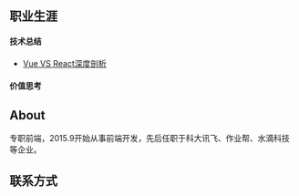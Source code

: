 ## 职业生涯

#### 技术总结
* [Vue VS React深度剖析](https://github.com/hexiaokang/Blog/issues/1)

#### 价值思考

## About
专职前端，2015.9开始从事前端开发，先后任职于科大讯飞、作业帮、水滴科技等企业。

## 联系方式
